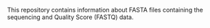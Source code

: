 This repository contains information about FASTA files containing the sequencing and Quality Score (FASTQ) data.
